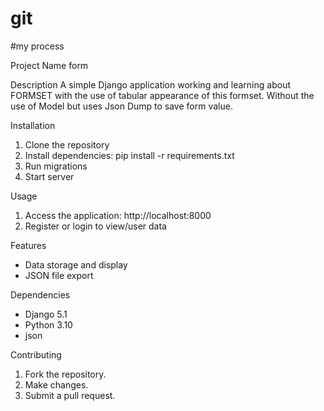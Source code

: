 # git
#my process

Project Name
form

Description
A simple Django application working and learning about FORMSET with the use of tabular appearance of this formset.
Without the use of Model but uses Json Dump to save form value.

Installation
1. Clone the repository
2. Install dependencies: pip install -r requirements.txt
3. Run migrations
4. Start server

Usage
1. Access the application: http://localhost:8000
2. Register or login to view/user data

Features
- Data storage and display
- JSON file export

Dependencies
- Django 5.1
- Python 3.10
- json

Contributing
1. Fork the repository.
2. Make changes.
3. Submit a pull request.